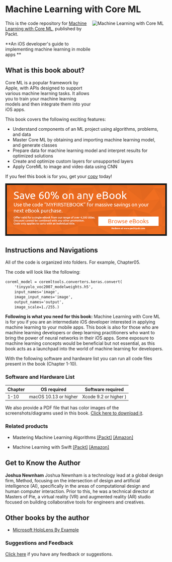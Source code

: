 # Machine Learning with Core ML

<a href="https://www.packtpub.com/big-data-and-business-intelligence/machine-learning-core-ml?utm_source=github&utm_medium=repository&utm_campaign=9781788838290"><img src="https://d255esdrn735hr.cloudfront.net/sites/default/files/imagecache/ppv4_main_book_cover/B09544_MockupCover.png" alt="Machine Learning with Core ML" height="256px" align="right"></a>

This is the code repository for [Machine Learning with Core ML](https://www.packtpub.com/big-data-and-business-intelligence/machine-learning-core-ml?utm_source=github&utm_medium=repository&utm_campaign=9781788838290), published by Packt.

**An iOS developer's guide to implementing machine learning in mobile apps	**

## What is this book about?

Core ML is a popular framework by Apple, with APIs designed to support various machine learning tasks. It allows you to train your machine learning models and then integrate them into your iOS apps.

This book covers the following exciting features: 
* Understand components of an ML project using algorithms, problems, and data
* Master Core ML by obtaining and importing machine learning model, and generate classes
* Prepare data for machine learning model and interpret results for optimized solutions
* Create and optimize custom layers for unsupported layers
* Apply CoreML to image and video data using CNN

If you feel this book is for you, get your [copy](https://www.amazon.com/dp/1788838297) today!

<a href="https://www.packtpub.com/?utm_source=github&utm_medium=banner&utm_campaign=GitHubBanner"><img src="https://raw.githubusercontent.com/PacktPublishing/GitHub/master/GitHub.png" 
alt="https://www.packtpub.com/" border="5" /></a>


## Instructions and Navigations
All of the code is organized into folders. For example, Chapter05.

The code will look like the following:
```
coreml_model = coremltools.converters.keras.convert(
    'tinyyolo_voc2007_modelweights.h5',
    input_names='image',
    image_input_names='image',
    output_names='output',
    image_scale=1./255.)
```

**Following is what you need for this book:**
Machine Learning with Core ML is for you if you are an intermediate iOS developer interested in applying machine learning to your mobile apps. This book is also for those who are machine learning developers or deep learning practitioners who want to bring the power of neural networks in their iOS apps. Some exposure to machine learning concepts would be beneficial but not essential, as this book acts as a launchpad into the world of machine learning for developers.

With the following software and hardware list you can run all code files present in the book (Chapter 1-10).

### Software and Hardware List

| Chapter  | OS required                   | Software required                        |
| -------- | ------------------------------------| -----------------------------------|
| 1-10        |macOS 10.13 or higher                    |Xcode 9.2 or higher ) |


We also provide a PDF file that has color images of the screenshots/diagrams used in this book. [Click here to download it](http://www.packtpub.com/sites/default/files/downloads/MachineLearningwithCoreML_ColorImages.pdf).

### Related products <Paste books from the Other books you may enjoy section>
* Mastering Machine Learning Algorithms [[Packt]](https://www.packtpub.com/big-data-and-business-intelligence/mastering-machine-learning-algorithms?utm_source=github&utm_medium=repository&utm_campaign=9781788621113) [[Amazon]](https://www.amazon.com/dp/1788621115)

* Machine Learning with Swift [[Packt]](https://www.packtpub.com/big-data-and-business-intelligence/machine-learning-swift?utm_source=github&utm_medium=repository&utm_campaign=9781787121515) [[Amazon]](https://www.amazon.com/dp/1787121518)

## Get to Know the Author
**Joshua Newnham**
Joshua Newnham is a technology lead at a global design firm, Method, focusing on the intersection of design and artificial intelligence (AI), specifically in the areas of computational design and human computer interaction. Prior to this, he was a technical director at Masters of Pie, a virtual reality (VR) and augmented reality (AR) studio focused on building collaborative tools for engineers and creatives.



## Other books by the author
* [Microsoft HoloLens By Example](https://www.packtpub.com/web-development/microsoft-hololens-example?utm_source=github&utm_medium=repository&utm_campaign=9781787126268)


### Suggestions and Feedback
[Click here](https://docs.google.com/forms/d/e/1FAIpQLSdy7dATC6QmEL81FIUuymZ0Wy9vH1jHkvpY57OiMeKGqib_Ow/viewform) if you have any feedback or suggestions.
